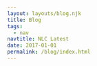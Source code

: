 ```yaml
---
layout: layouts/blog.njk
title: Blog
tags:
  - nav
navtitle: NLC Latest
date: 2017-01-01
permalink: /blog/index.html
---
```

